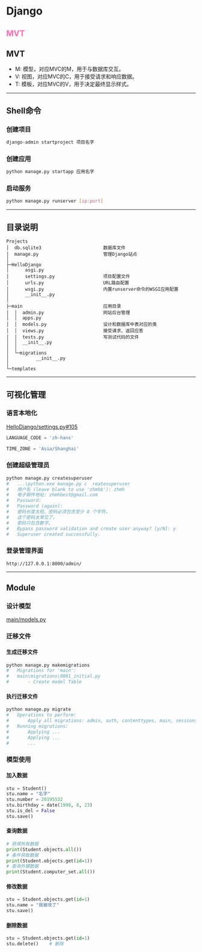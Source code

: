 # Django


<font color="hotpink"><h2>MVT</h2></font>
## MVT
- M: 模型，对应MVC的M，用于与数据库交互。
- V: 视图，对应MVC的C，用于接受请求和响应数据。
- T: 模板，对应MVC的V，用于决定最终显示样式。

---
## Shell命令
### 创建项目
```BASH
django-admin startproject 项目名字
```
### 创建应用
```BASH
python manage.py startapp 应用名字
```
### 启动服务
```BASH
python manage.py runserver [ip:port]
```

---
## 目录说明

    Projects
    │  db.sqlite3                       数据库文件
    │  manage.py                        管理Django站点
    │
    ├─HelloDjango
    │      asgi.py
    │      settings.py                  项目配置文件
    │      urls.py                      URL路由配置
    │      wsgi.py                      内置runserver命令的WSGI应用配置
    │      __init__.py
    │
    ├─main                              应用目录
    │  │  admin.py                      网站后台管理
    │  │  apps.py
    │  │  models.py                     设计和数据库中表对应的类
    │  │  views.py                      接受请求、返回应答
    │  │  tests.py                      写测试代码的文件
    │  │  __init__.py
    │  │
    │  └─migrations
    │          __init__.py
    │
    └─templates

---
## 可视化管理
### 语言本地化
[HelloDjango/settings.py#105](https://github.com/zhmhbest/HelloDjango/blob/master/HelloDjango/settings.py#L105)
```PYTHON
LANGUAGE_CODE = 'zh-hans'

TIME_ZONE = 'Asia/Shanghai'
```
### 创建超级管理员
```BASH
python manage.py createsuperuser
#   ...\python.exe manage.py c  reatesuperuser
#   用户名 (leave blank to use 'zhmhb'): zhmh
#   电子邮件地址: zhmhbest@gmail.com
#   Password:
#   Password (again):
#   密码长度太短。密码必须包含至少 8 个字符。
#   这个密码太常见了。
#   密码只包含数字。
#   Bypass password validation and create user anyway? [y/N]: y
#   Superuser created successfully.
```
### 登录管理界面
```
http://127.0.0.1:8000/admin/
```

---
## Module

### 设计模型
[main/models.py](https://github.com/zhmhbest/HelloDjango/blob/master/main/models.py)

### 迁移文件

#### 生成迁移文件
```BASH
python manage.py makemigrations
#   Migrations for 'main':
#   main\migrations\0001_initial.py
#       - Create model Table
```
#### 执行迁移文件
```BASH
python manage.py migrate
#   Operations to perform:
#       Apply all migrations: admin, auth, contenttypes, main, sessions
#   Running migrations:
#       Applying ...
#       Applying ...
#       ...
```

### 模型使用
#### 加入数据
```PYTHON
stu = Student()
stu.name = "名字"
stu.number = 20195532
stu.birthday = date(1998, 8, 23)
stu.is_del = False
stu.save()
```
#### 查询数据
```PYTHON
# 获得所有数据
print(Student.objects.all())
# 条件获取数据
print(Student.objects.get(id=1))
# 查询外键数据
print(Student.computer_set.all())
```
#### 修改数据
```PYTHON
stu = Student.objects.get(id=1)
stu.name = "我被改了"
stu.save()
```
#### 删除数据
```PYTHON
stu = Student.objects.get(id=1)
stu.delete()    # 删除
```

